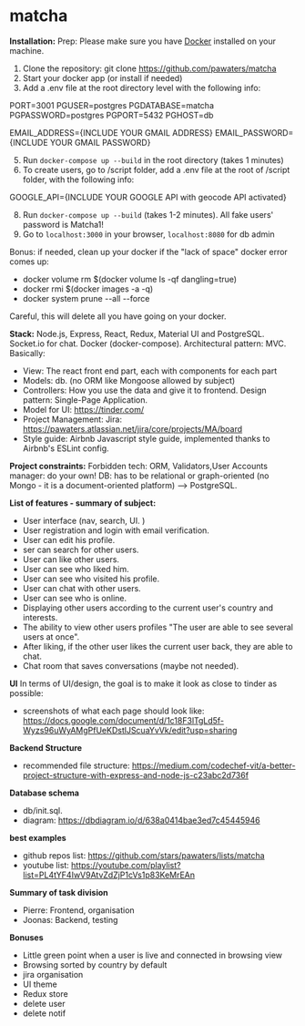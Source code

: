 # matcha #

**Installation:**
Prep: Please make sure you have [Docker](https://www.docker.com/) installed on your machine.

1. Clone the repository: git clone https://github.com/pawaters/matcha
2. Start your docker app (or install if needed)
3. Add a .env file at the root directory level with the following info:

PORT=3001
PGUSER=postgres
PGDATABASE=matcha
PGPASSWORD=postgres
PGPORT=5432
PGHOST=db

EMAIL_ADDRESS={INCLUDE YOUR GMAIL ADDRESS}
EMAIL_PASSWORD={INCLUDE YOUR GMAIL PASSWORD}

5.  Run `docker-compose up --build` in the root directory (takes 1 minutes)
6. To create users, go to /script folder, add a .env file at the root of /script folder, with the following info:

GOOGLE_API={INCLUDE YOUR GOOGLE API with geocode API activated}

8. Run `docker-compose up --build` (takes 1-2 minutes). All fake users' password is Matcha1!
9. Go to `localhost:3000` in your browser, `localhost:8080` for db admin

Bonus: if needed, clean up your docker if the "lack of space" docker error comes up:
- docker volume rm $(docker volume ls -qf dangling=true)
- docker rmi $(docker images -a -q) 
- docker system prune --all --force

Careful, this will delete all you have going on your docker.

**Stack:**
Node.js, Express, React, Redux, Material UI and PostgreSQL.
Socket.io for chat. Docker (docker-compose).
Architectural pattern: MVC. Basically:
- View: The react front end part, each with components for each part
- Models: db. (no ORM like Mongoose allowed by subject)
- Controllers: How you use the data and give it to frontend.
Design pattern: Single-Page Application.
- Model for UI: https://tinder.com/
- Project Management: Jira: https://pawaters.atlassian.net/jira/core/projects/MA/board
- Style guide: Airbnb Javascript style guide, implemented thanks to Airbnb's ESLint config.


**Project constraints:**
Forbidden tech: ORM, Validators,User Accounts manager: do your own!
DB: has to be relational or graph-oriented (no Mongo - it is a document-oriented platform) --> PostgreSQL.

**List of features - summary of subject:**
- User interface (nav, search, UI. )
- User registration and login with email verification. 
- User can edit his profile. 
- ser can search for other users.  
- User can like other users. 
- User can see who liked him. 
- User can see who visited his profile. 
- User can chat with other users. 
- User can see who is online. 
- Displaying other users according to the current user's country and interests. 
- The ability to view other users profiles "The user are able to see several users at once". 
- After liking, if the other user likes the current user back, they are able to chat. 
- Chat room that saves conversations (maybe not needed).  

**UI**
In terms of UI/design, the goal is to make it look as close to tinder as possible:
- screenshots of what each page should look like:  https://docs.google.com/document/d/1c18F3lTgLd5f-Wyzs96uWyAMgPfUeKDstlJScuaYvVk/edit?usp=sharing

**Backend Structure**
- recommended file structure: https://medium.com/codechef-vit/a-better-project-structure-with-express-and-node-js-c23abc2d736f

**Database schema**
- db/init.sql. 
- diagram: https://dbdiagram.io/d/638a0414bae3ed7c45445946

**best examples**
- github repos list: https://github.com/stars/pawaters/lists/matcha
- youtube list: https://youtube.com/playlist?list=PL4tYF4IwV9AtvZdZjP1cVs1p83KeMrEAn

**Summary of task division**
- Pierre: Frontend, organisation
- Joonas: Backend, testing

**Bonuses**
- Little green point when a user is live and connected in browsing view
- Browsing sorted by country by default
- jira organisation
- UI theme
- Redux store
- delete user
- delete notif
